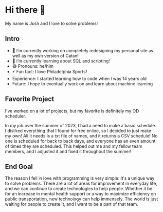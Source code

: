 # Hi there 👋

My name is Josh and I love to solve problems!
<!--
**joshcohn27/joshcohn27** is a ✨ _special_ ✨ repository because its `README.md` (this file) appears on your GitHub profile.

Here are some ideas to get you started:

- 👯 I’m looking to collaborate on ... 
- 🤔 I’m looking for help with ...
- 💬 Ask me about ...
- 📫 How to reach me: ...


-->

## Intro
- 🔭 I’m currently working on completely redesigning my personal site as well as my own version of Catan!
- 🌱 I’m currently learning about SQL and scripting!
- 😄 Pronouns: he/him
- ⚡ Fun fact: I love Philadelphia Sports!
- Experience: I started learning how to code when I was 14 years old
- Future: I hope to eventually work on and learn about machine learning

## Favorite Project
I've worked on a lot of projects, but my favorite is definitely my OD scheduler.

In my job over the summer of 2023, I had a need to make a basic schedule. I disliked everything that I found for free online,
so I decided to just make my own! All it needs is a txt file of names, and it returns a CSV schedule! No one is scheduled for
back to back days, and everyone has an even amount of times they are scheduled. This helped out me and my fellow team members,
and I adjusted it and fixed it throughout the summer!

## End Goal
The reason I fell in love with programming is very simple: it's a unique way to solve problems. There are a lot of areas for improvement
in everyday life, and we can continue to create technologies to help people. Whether it be for an increase in mental health support 
or a way to maximize efficiency on public transportation, new technology can help immensely. The world is just waiting for people to create it, and I want to be a part of that team. 
